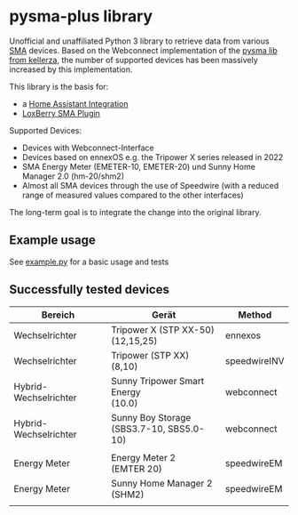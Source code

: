 # pysma-plus library

Unofficial and unaffiliated Python 3 library to retrieve data from various [SMA](https://www.sma.de/) devices.
Based on the Webconnect implementation of the [pysma lib from kellerza](https://github.com/kellerza/pysma), the number of supported devices has been massively increased by this implementation.

This library is the basis for:
* a [Home Assistant Integration](https://github.com/littleyoda/ha-pysmaplus)
* [LoxBerry SMA Plugin](https://wiki.loxberry.de/plugins/sma2loxone/start)

Supported Devices:
* Devices with Webconnect-Interface
* Devices based on ennexOS e.g. the Tripower X series released in 2022
* SMA Energy Meter (EMETER-10, EMETER-20) und Sunny Home Manager 2.0 (hm-20/shm2)
* Almost all SMA devices through the use of Speedwire (with a reduced range of measured values compared to the other interfaces)

The long-term goal is to integrate the change into the original library.


## Example usage

See [example.py](./example.py) for a basic usage and tests

## Successfully tested devices

| Bereich | Gerät | Method |
|--|--|--|
| Wechselrichter | Tripower X (STP XX-50)<br>(12,15,25) | ennexos |
| Wechselrichter | Tripower (STP XX)<br>(8,10) | speedwireINV |
| Hybrid-Wechselrichter | Sunny Tripower Smart Energy<br>(10.0)  | webconnect |
| Hybrid-Wechselrichter | Sunny Boy Storage<br>(SBS3.7-10, SBS5.0-10) | webconnect |
| | | |
| Energy Meter | Energy Meter 2<br>(EMTER 20) | speedwireEM |
| Energy Meter | Sunny Home Manager 2<br>(SHM2) | speedwireEM |
| | | |
 

